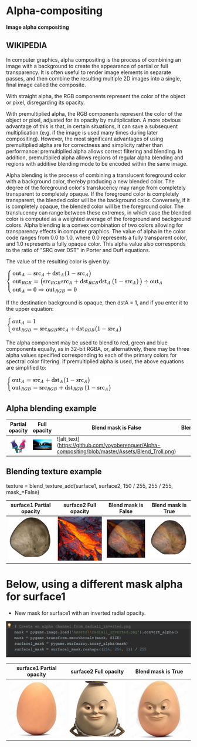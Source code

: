 # Alpha-compositing

**Image alpha compositing**

## WIKIPEDIA

In computer graphics, alpha compositing is the process of combining an image with a background to create 
the appearance of partial or full transparency. It is often useful to render image elements in separate 
passes, and then combine the resulting multiple 2D images into a single, final image called the composite.

With straight alpha, the RGB components represent the color of the object or pixel, disregarding its opacity.

With premultiplied alpha, the RGB components represent the color of the object or pixel, adjusted for its 
opacity by multiplication. A more obvious advantage of this is that, in certain situations, it can save a 
subsequent multiplication (e.g. if the image is used many times during later compositing). However, the most 
significant advantages of using premultiplied alpha are for correctness and simplicity rather than 
performance: premultiplied alpha allows correct filtering and blending. In addition, premultiplied alpha 
allows regions of regular alpha blending and regions with additive blending mode to be encoded within the same image.

Alpha blending is the process of combining a translucent foreground color with a background color, 
thereby producing a new blended color. The degree of the foreground color's translucency may range from completely
transparent to completely opaque. If the foreground color is completely transparent, the blended color will be the
background color. Conversely, if it is completely opaque, the blended color will be the foreground color. 
The translucency can range between these extremes, in which case the blended color is computed as a weighted average
of the foreground and background colors.
Alpha blending is a convex combination of two colors allowing for transparency effects in computer graphics. 
The value of alpha in the color code ranges from 0.0 to 1.0, where 0.0 represents a fully transparent color,
and 1.0 represents a fully opaque color. 
This alpha value also corresponds to the ratio of "SRC over DST" in Porter and Duff equations.

The value of the resulting color is given by:

![alt text](https://github.com/yoyoberenguer/Alpha-compositing/blob/master/equation1.png) 

If the destination background is opaque, then dstA = 1, and if you enter it to the upper equation:

![alt text](https://github.com/yoyoberenguer/Alpha-compositing/blob/master/equation2.png)

The alpha component may be used to blend to red, green and blue components equally, as in 32-bit RGBA, or, alternatively, there may be three alpha values specified corresponding to each of the primary colors for spectral color filtering.
If premultiplied alpha is used, the above equations are simplified to:

![alt text](https://github.com/yoyoberenguer/Alpha-compositing/blob/master/equation3.png)

## Alpha blending example

Partial opacity  |  Full opacity   | Blend mask is False                                         | Blend 
-----------------|-----------------|-------------------------------------------------------------|--------------------
![alt_text](https://github.com/yoyoberenguer/Alpha-compositing/blob/master/Assets/foreground1.png) | ![alt_text](https://github.com/yoyoberenguer/Alpha-compositing/blob/master/Assets/background1.png) | ![alt_text] (https://github.com/yoyoberenguer/Alpha-compositing/blob/master/Assets/Blend_Troll.png)

## Blending texture example

texture = blend_texture_add(surface1, surface2, 150 / 255, 255 / 255, mask_=False)

surface1 Partial opacity  |  surface2 Full opacity               | Blend mask is False | Blend mask is True 
--------------------------|--------------------------------------|---------------------|--------------------
![alt_text](https://github.com/yoyoberenguer/Alpha-compositing/blob/master/Assets/Asteroid.png)  | ![alt_text](https://github.com/yoyoberenguer/Alpha-compositing/blob/master/Assets/Lava.png)   | ![alt_text](https://github.com/yoyoberenguer/Alpha-compositing/blob/master/Assets/Blend_no_mask.png) | ![alt_text](https://github.com/yoyoberenguer/Alpha-compositing/blob/master/Assets/Blend.png)


# Below, using a different mask alpha for surface1 

- New mask for surface1 with an inverted radial opacity.

![alt_text](https://github.com/yoyoberenguer/Alpha-compositing/blob/master/Mask1.png)

surface1 Partial opacity  |  surface2 Full opacity               | Blend mask is True 
--------------------------|--------------------------------------|---------------------
![alt_text](https://github.com/yoyoberenguer/Alpha-compositing/blob/master/Assets/Egg.png) | ![alt_text](https://github.com/yoyoberenguer/Alpha-compositing/blob/master/Assets/Humpty.jpg) | ![alt_text](https://github.com/yoyoberenguer/Alpha-compositing/blob/master/Assets/Blend_Humpty.png)
